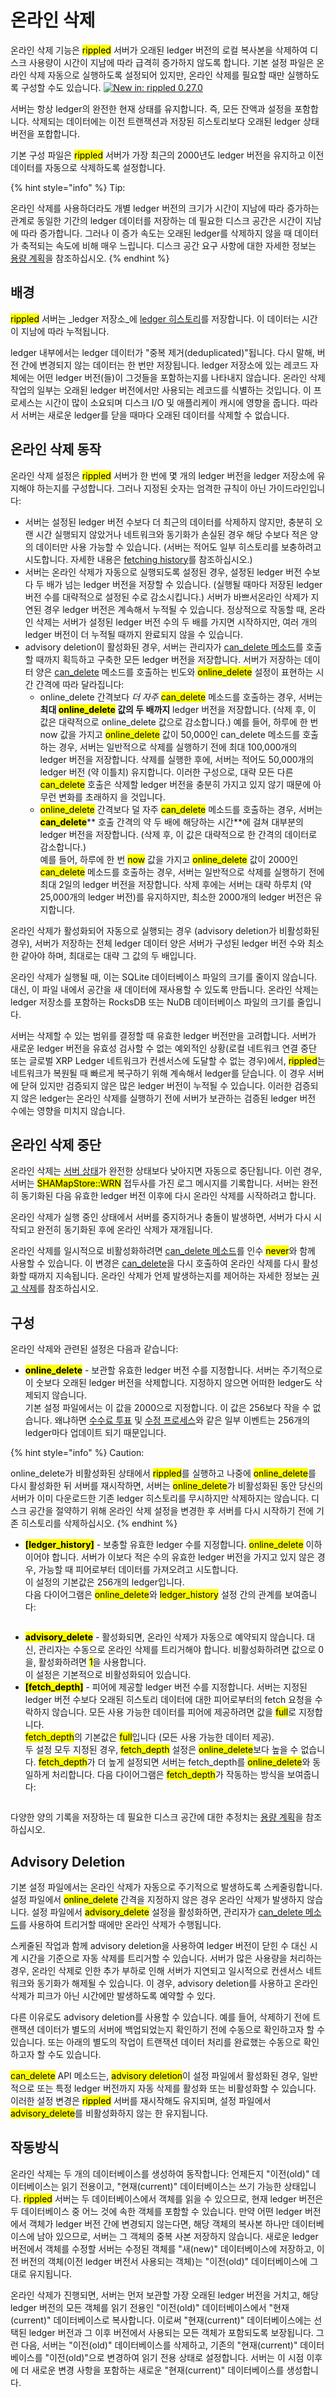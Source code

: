 # 온라인 삭제

온라인 삭제 기능은 <mark style="background-color:yellow;">rippled</mark> 서버가 오래된 ledger 버전의 로컬 복사본을 삭제하여 디스크 사용량이 시간이 지남에 따라 급격히 증가하지 않도록 합니다. 기본 설정 파일은 온라인 삭제 자동으로 실행하도록 설정되어 있지만, 온라인 삭제를 필요할 때만 실행하도록 구성할 수도 있습니다. [![New in: rippled 0.27.0](https://img.shields.io/badge/New%20in-rippled%200.27.0-blue.svg)](https://github.com/ripple/rippled/releases/tag/0.27.0)

서버는 항상 ledger의 완전한 현재 상태를 유지합니다. 즉, 모든 잔액과 설정을 포함합니다. 삭제되는 데이터에는 이전 트랜잭션과 저장된 히스토리보다 오래된 ledger 상태 버전을 포합합니다.

기본 구성 파일은 <mark style="background-color:yellow;">rippled</mark> 서버가 가장 최근의 2000년도 ledger 버전을 유지하고 이전 데이터를 자동으로 삭제하도록 설정합니다.

{% hint style="info" %}
Tip:

온라인 삭제를 사용하더라도 개별 ledger 버전의 크기가 시간이 지남에 따라 증가하는 관계로 동일한 기간의 ledger 데이터를 저장하는 데 필요한 디스크 공간은 시간이 지남에 따라 증가합니다. 그러나 이 증가 속도는 오래된 ledger를 삭제하지 않을 때 데이터가 축적되는 속도에 비해 매우 느립니다. 디스크 공간 요구 사항에 대한 자세한 정보는 [용량 계획](../../../tutorials/rippled/rippled/undefined-4.md)을 참조하십시오.
{% endhint %}

## 배경&#x20;

<mark style="background-color:yellow;">rippled</mark> 서버는 _ledger 저장소_에 [ledger 히스토리](./)를 저장합니다. 이 데이터는 시간이 지남에 따라 누적됩니다.

ledger  내부에서는 ledger 데이터가 "중복 제거(deduplicated)"됩니다. 다시 말해, 버전 간에 변경되지 않는 데이터는 한 번만 저장됩니다. ledger 저장소에 있는 레코드 자체에는 어떤 ledger 버전(들)이  그것들을 포함하는지를 나타내지 않습니다. 온라인 삭제 작업의 일부는 오래된 ledger 버전에서만 사용되는 레코드를 식별하는 것입니다. 이 프로세스는 시간이 많이 소요되며 디스크 I/O 및 애플리케이 캐시에 영향을 줍니다. 따라서 서버는 새로운 ledger를 닫을 때마다 오래된 데이터를 삭제할 수 없습니다.

## 온라인 삭제 동작&#x20;

온라인 삭제 설정은 <mark style="background-color:yellow;">rippled</mark> 서버가 한 번에 몇 개의 ledger 버전을 ledger 저장소에 유지해야 하는지를 구성합니다. 그러나 지정된 숫자는 엄격한 규칙이 아닌 가이드라인입니다:

* 서버는 설정된 ledger 버전 수보다 더 최근의 데이터를 삭제하지 않지만, 충분히 오랜 시간 실행되지 않았거나 네트워크와 동기화가 손실된 경우 해당 수보다 적은 양의 데이터만 사용 가능할 수 있습니다. (서버는 적어도 일부 히스토리를 보충하려고 시도합니다. 자세한 내용은 [fetching history](./)를 참조하십시오.)&#x20;
* 서버는 온라인 삭제가 자동으로 실행되도록 설정된 경우, 설정된 ledger 버전 수보다 두 배가 넘는 ledger 버전을 저장할 수 있습니다. (실행될 때마다 저장된 ledger 버전 수를 대략적으로 설정된 수로 감소시킵니다.) 서버가 바쁘서온라인 삭제가 지연된 경우 ledger 버전은 계속해서 누적될 수 있습니다. 정상적으로 작동할 때, 온라인 삭제는 서버가 설정된 ledger 버전 수의 두 배를 가지면 시작하지만, 여러 개의 ledger 버전이 더 누적될 때까지 완료되지 않을 수 있습니다.&#x20;
* advisory deletion이 활성화된 경우, 서버는 관리자가 [can\_delete 메소드](../../../references/http-websocket-apis/api-2/undefined-1/can\_delete.md)를 호출할 때까지 획득하고 구축한 모든 ledger 버전을 저장합니다. 서버가 저장하는 데이터 양은 [can\_delete](../../../references/http-websocket-apis/api-2/undefined-1/can\_delete.md) 메소드를 호출하는 빈도와 <mark style="background-color:yellow;">online\_delete</mark> 설정이 표현하는 시간 간격에 따라 달라집니다:
  * online\_delete 간격보다 _더 자주_ <mark style="background-color:yellow;">can\_delete</mark> 메소드를 호출하는 경우, 서버는 **최대 **<mark style="background-color:yellow;">**online\_delete**</mark>** 값의 두 배까지** ledger 버전을 저장합니다. (삭제 후, 이 값은 대략적으로 online\_delete 값으로 감소합니다.) 예를 들어, 하루에 한 번 now 값을 가지고 <mark style="background-color:yellow;">online\_delete</mark> 값이 50,000인 can\_delete 메소드를 호출하는 경우, 서버는 일반적으로 삭제를 실행하기 전에 최대 100,000개의 ledger 버전을 저장합니다. 삭제를 실행한 후에, 서버는 적어도 50,000개의 ledger 버전 (약 이틀치) 유지합니다. 이러한 구성으로, 대략 모든 다른 <mark style="background-color:yellow;">can\_delete</mark> 호출은 삭제할 ledger 버전을 충분히 가지고 있지 않기 때문에 아무런 변화를 초래하지 을 것입니다.
  * <mark style="background-color:yellow;">online\_delete</mark> 간격보다 덜 자주 <mark style="background-color:yellow;">can\_delete</mark> 메소드를 호출하는 경우, 서버는 <mark style="background-color:yellow;">**can\_delete**</mark>** 호출 간격의 약 두 배에 해당하는 시간**에 걸쳐 대부분의 ledger 버전을 저장합니다. (삭제 후, 이 값은 대략적으로 한 간격의 데이터로 감소합니다.)\
    예를 들어, 하루에 한 번 <mark style="background-color:yellow;">now</mark> 값을 가지고 <mark style="background-color:yellow;">online\_delete</mark> 값이 2000인 <mark style="background-color:yellow;">can\_delete</mark> 메소드를 호출하는 경우, 서버는 일반적으로 삭제를 실행하기 전에 최대 2일의 ledger 버전을 저장합니다. 삭제 후에는 서버는 대략 하루치 (약 25,000개의 ledger 버전)를 유지하지만, 최소한 2000개의 ledger 버전은 유지합니다.

온라인 삭제가 활성화되어 자동으로 실행되는 경우 (advisory deletion가 비활성화된 경우), 서버가 저장하는 전체 ledger 데이터 양은 서버가 구성된 ledger 버전 수와 최소한 같아야 하며, 최대로는 대략 그 값의 두 배입니다.

온라인 삭제가 실행될 때, 이는 SQLite 데이터베이스 파일의 크기를 줄이지 않습니다. 대신, 이 파일 내에서 공간을 새 데이터에 재사용할 수 있도록 만듭니다. 온라인 삭제는 ledger 저장소를 포함하는 RocksDB 또는 NuDB 데이터베이스 파일의 크기를 줄입니다.

서버는 삭제할 수 있는 범위를 결정할 때 유효한 ledger 버전만을 고려합니다. 서버가 새로운 ledger 버전을 유효성 검사할 수 없는 예외적인 상황(로컬 네트워크 연결 중단 또는 글로벌 XRP Ledger 네트워크가 컨센서스에 도달할 수 없는 경우)에서, <mark style="background-color:yellow;">rippled</mark>는 네트워크가 복원될 때 빠르게 복구하기 위해 계속해서 ledger를 닫습니다. 이 경우 서버에 닫혀 있지만 검증되지 않은 많은 ledger 버전이 누적될 수 있습니다. 이러한 검증되지 않은 ledger는 온라인 삭제를 실행하기 전에 서버가 보관하는 검증된 ledger 버전 수에는 영향을 미치지 않습니다.

## 온라인 삭제 중단

온라인 삭제는 [서버 상태](../../../references/http-websocket-apis/api/rippled.md)가 완전한 상태보다 낮아지면 자동으로 중단됩니다. 이런 경우, 서버는 <mark style="background-color:yellow;">SHAMapStore::WRN</mark> 접두사를 가진 로그 메시지를 기록합니다. 서버는 완전히 동기화된 다음 유효한  ledger 버전 이후에 다시 온라인 삭제를 시작하려고 합니다.

온라인 삭제가 실행 중인 상태에서 서버를 중지하거나 충돌이 발생하면, 서버가 다시 시작되고 완전히 동기화된 후에 온라인 삭제가 재개됩니다.

온라인 삭제를 일시적으로 비활성화하려면 [can\_delete 메소드](../../../references/http-websocket-apis/api-2/undefined-1/can\_delete.md)를 인수 <mark style="background-color:yellow;">never</mark>와 함께 사용할 수 있습니다. 이 변경은 [can\_delete](../../../references/http-websocket-apis/api-2/undefined-1/can\_delete.md)을 다시 호출하여 온라인 삭제를 다시 활성화할 때까지 지속됩니다. 온라인 삭제가 언제 발생하는지를 제어하는 자세한 정보는 [권고 삭제](../../../tutorials/rippled/rippled-1/undefined-3.md)를 참조하십시오.

## 구성&#x20;

온라인 삭제와 관련된 설정은 다음과 같습니다:

* <mark style="background-color:yellow;">**online\_delete**</mark> - 보관할 유효한 ledger 버전 수를 지정합니다. 서버는 주기적으로 이 숫보다 오래된 ledger 버전을 삭제합니다. 지정하지 않으면 어떠한 ledger도 삭제되지 않습니다.\
  기본 설정 파일에서는 이 값을 2000으로 지정합니다. 이 값은 256보다 작을 수 없습니다. 왜냐하면 [수수료 투표](../../undefined-4/undefined-6.md) 및 [수정 프로세스](../amendments/)와 같은 일부 이벤트는 256개의 ledger마다 업데이트 되기 때문입니다.

{% hint style="info" %}
Caution:

online\_delete가 비활성화된 상태에서 <mark style="background-color:yellow;">rippled</mark>를 실행하고 나중에 <mark style="background-color:yellow;">online\_delete</mark>를 다시 활성화한 뒤 서버를 재시작하면, 서버는 <mark style="background-color:yellow;">online\_delete</mark>가 비활성화된 동안 당신의 서버가 이미 다운로드한 기존 ledger 히스토리를 무시하지만 삭제하지는 않습니다. 디스크 공간을 절약하기 위해 온라인 삭제 설정을 변경한 후 서버를 다시 시작하기 전에 기존 히스토리를 삭제하십시오.
{% endhint %}

* <mark style="background-color:yellow;">**\[ledger\_history]**</mark> - 보충할 유효한 ledger 수를 지정합니다. <mark style="background-color:yellow;">online\_delete</mark> 이하이어야 합니다. 서버가 이보다 적은 수의 유효한 ledger 버전을 가지고 있지 않은 경우, 가능할 때 피어로부터 데이터를 가져오려고 시도합니다.\
  이 설정의 기본값은 256개의 ledger입니다.\
  다음 다이어그램은 <mark style="background-color:yellow;">online\_delete</mark>와 <mark style="background-color:yellow;">ledger\_history</mark> 설정 간의 관계를 보여줍니다:

<figure><img src="../../../.gitbook/assets/Onlinedeletion_1.png" alt=""><figcaption></figcaption></figure>

* <mark style="background-color:yellow;">**advisory\_delete**</mark> - 활성화되면, 온라인 삭제가 자동으로 예약되지 않습니다. 대신, 관리자는 수동으로 온라인 삭제를 트리거해야 합니다. 비활성화하려면 값으로 0을, 활성화하려면 <mark style="background-color:yellow;">1</mark>을 사용합니다.\
  이 설정은 기본적으로 비활성화되어 있습니다.
* <mark style="background-color:yellow;">**\[fetch\_depth]**</mark> - 피어에 제공할 ledger 버전 수를 지정합니다. 서버는 지정된 ledger 버전 수보다 오래된 히스토리 데이터에 대한 피어로부터의 fetch 요청을 수락하지 않습니다. 모든 사용 가능한 데이터를 피어에 제공하려면 값을 <mark style="background-color:yellow;">full</mark>로 지정합니다.\
  <mark style="background-color:yellow;">fetch\_depth</mark>의 기본값은 <mark style="background-color:yellow;">full</mark>입니다 (모든 사용 가능한 데이터 제공).\
  두 설정 모두 지정된 경우, <mark style="background-color:yellow;">fetch\_depth</mark> 설정은 <mark style="background-color:yellow;">online\_delete</mark>보다 높을 수 없습니다.  <mark style="background-color:yellow;">fetch\_depth</mark>가 더 높게 설정되면 서버는 fetch\_depth를 <mark style="background-color:yellow;">online\_delete</mark>와 동일하게 처리합니다. 다음 다이어그램은 <mark style="background-color:yellow;">fetch\_depth</mark>가 작동하는 방식을 보여줍니다:

<figure><img src="../../../.gitbook/assets/Onlinedeletion_2.png" alt=""><figcaption></figcaption></figure>

다양한 양의 기록을 저장하는 데 필요한 디스크 공간에 대한 추정치는 [용량 계획](../../../tutorials/rippled/rippled/undefined-4.md)을 참조하십시오.

## Advisory Deletion&#x20;

기본 설정 파일에서는 온라인 삭제가 자동으로 주기적으로 발생하도록 스케줄링합니다. 설정 파일에서 <mark style="background-color:yellow;">online\_delete</mark> 간격을 지정하지 않은 경우 온라인 삭제가 발생하지 않습니다. 설정 파일에서 <mark style="background-color:yellow;">advisory\_delete</mark> 설정을 활성화하면, 관리자가 [can\_delete 메소드](../../../references/http-websocket-apis/api-2/undefined-1/can\_delete.md)를 사용하여 트리거할 때에만 온라인 삭제가 수행됩니다.

스케줄된 작업과 함께 advisory deletion을 사용하여 ledger 버전이 닫힌 수 대신 시계 시간을 기준으로 자동 삭제를 트리거할 수 있습니다. 서버가 많은 사용량을 처리하는 경우, 온라인 삭제로 인한 추가 부하로 인해 서버가 지연되고 일시적으로 컨센서스 네트워크와 동기화가 해제될 수 있습니다. 이 경우, advisory deletion를 사용하고 온라인 삭제가 피크가 아닌 시간에만 발생하도록 예약할 수 있다.

다른 이유로도 advisory deletion를 사용할 수 있습니다. 예를 들어, 삭제하기 전에 트랜잭션 데이터가 별도의 서버에 백업되었는지 확인하기 전에 수동으로 확인하고자 할 수 있습니다. 또는 아래의 별도의 작업이 트랜잭션 데이터 처리를 완료했는 수동으로 확인하고자 할 수도 있습니다.

<mark style="background-color:yellow;">can\_delete</mark> API 메소드는, <mark style="background-color:yellow;">advisory deletion</mark>이 설정 파일에서 활성화된 경우, 일반적으로 또는 특정 ledger 버전까지 자동 삭제를 활성화 또는 비활성화할 수 있습니다. 이러한 설정 변경은 <mark style="background-color:yellow;">rippled</mark> 서버를 재시작해도 유지되며, 설정 파일에서 <mark style="background-color:yellow;">advisory\_delete</mark>를 비활성화하지 않는 한 유지됩니다.

## 작동방식

온라인 삭제는 두 개의 데이터베이스를 생성하여 동작합니다: 언제든지 "이전(old)" 데이터베이스는 읽기 전용이고, "현재(current)" 데이터베이스는 쓰기 가능한 상태입니다. <mark style="background-color:yellow;">rippled</mark> 서버는 두 데이터베이스에서 객체를 읽을 수 있으므로, 현재 ledger 버전은 두 데이터베이스 중 어느 것에 속한 객체를 포함할 수 있습니다. 만약 어떤 ledger 버전에서 객체가 ledger 버전 간에 변경되지 않는다면, 해당 객체의 복사본 하나만 데이터베이스에 남아 있으므로, 서버는 그 객체의 중복 사본 저장하지 않습니다. 새로운 ledger 버전에서 객체를 수정할 서버는 수정된 객체를 "새(new)" 데이터베이스에 저장하고, 이전 버전의 객체(이전 ledger 버전서 사용되는 객체)는 "이전(old)" 데이터베이스에 그대로 유지됩니다.

온라인 삭제가 진행되면, 서버는 먼저 보관할 가장 오래된 ledger 버전을 거치고, 해당 ledger 버전의 모든 객체를 읽기 전용인 "이전(old)" 데이터베이스에서 "현재(current)" 데이터베이스로 복사합니다. 이로써 "현재(current)" 데이터베이스에는 선택된 ledger 버전과 그 이후 버전에서 사용되는 모든 객체가 포함되도록 보장됩니다. 그런 다음, 서버는 "이전(old)" 데이터베이스를 삭제하고, 기존의 "현재(current)" 데이터베이스를 "이전(old)"으로 변경하여 읽기 전용 상태로 설정합니다. 서버는 이 시점 이후에 더 새로운 변경 사항을 포함하는 새로운 "현재(current)" 데이터베이스를 생성합니다.

<figure><img src="../../../.gitbook/assets/Onlinedeletion_3.png" alt=""><figcaption></figcaption></figure>
